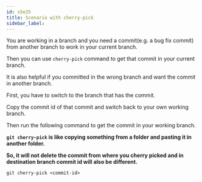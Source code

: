 ```yaml
---
id: s5e25
title: Scenario with cherry-pick
sidebar_label:
---
```



You are working in a branch and you need a commit(e.g. a bug fix commit) from another branch to work in your current branch.


Then you can use `cherry-pick` command to get that commit in your current branch.

It is also helpful if you committed in the wrong branch and want the commit in another branch.


First, you have to switch to the branch that has the commit.

Copy the commit id of that commit and switch back to your own working branch.

Then run the following command to get the commit in your working branch.


**`git cherry-pick` is like copying something from a folder and pasting it in another folder.**

**So, it will not delete the commit from where you cherry picked and in destination branch commit id will also be different.**

`git cherry-pick <commit-id>`
